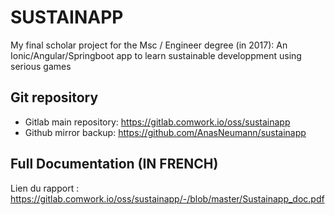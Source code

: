 # SUSTAINAPP

My final scholar project for the Msc / Engineer degree (in 2017): An Ionic/Angular/Springboot app to learn sustainable developpment using serious games

## Git repository

* Gitlab main repository: https://gitlab.comwork.io/oss/sustainapp
* Github mirror backup: https://github.com/AnasNeumann/sustainapp

## Full Documentation (IN FRENCH)

Lien du rapport : https://gitlab.comwork.io/oss/sustainapp/-/blob/master/Sustainapp_doc.pdf

